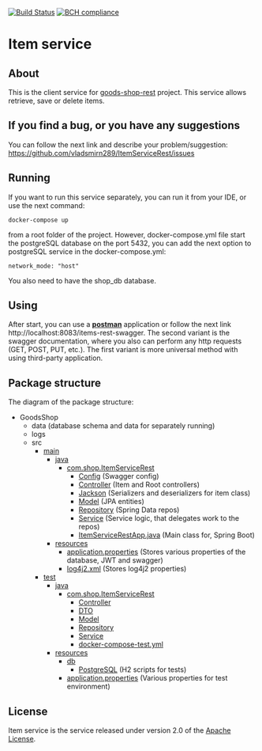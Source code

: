 [![Build Status](https://travis-ci.org/vladsmirn289/ItemServiceRest.svg?branch=master)](https://travis-ci.org/github/vladsmirn289/ItemServiceRest)
[![BCH compliance](https://bettercodehub.com/edge/badge/vladsmirn289/ItemServiceRest?branch=master)](https://bettercodehub.com/)
# Item service

## About
This is the client service for [goods-shop-rest] project. This service allows retrieve, save or delete items.

## If you find a bug, or you have any suggestions
You can follow the next link and describe your problem/suggestion: https://github.com/vladsmirn289/ItemServiceRest/issues

## Running
If you want to run this service separately, you can run it from your IDE, or use the next command:
```shell script
docker-compose up
```
from a root folder of the project. However, docker-compose.yml file start the postgreSQL database on the port
5432, you can add the next option to postgreSQL service in the docker-compose.yml:
```shell script
network_mode: "host"
```
You also need to have the shop_db database.

## Using
After start, you can use a **[postman]** application or follow the next link http://localhost:8083/items-rest-swagger.
The second variant is the swagger documentation, where you also can perform any http requests (GET, POST, PUT, etc.).
The first variant is more universal method with using third-party application.

## Package structure
The diagram of the package structure:
*   GoodsShop
    *   data (database schema and data for separately running)
    *   logs
    *   src
        *   [main]
            *   [java]
                *   [com.shop.ItemServiceRest]
                    *   [Config] (Swagger config)
                    *   [Controller] (Item and Root controllers)
                    *   [Jackson] (Serializers and deserializers for item class)
                    *   [Model] (JPA entities)
                    *   [Repository] (Spring Data repos)
                    *   [Service] (Service logic, that delegates work to the repos)
                    *   [ItemServiceRestApp.java] (Main class for, Spring Boot)
            *   [resources]
                *   [application.properties] (Stores various properties of the database, JWT and swagger)
                *   [log4j2.xml] (Stores log4j2 properties)
        *   [test]
            *   [java][java2]
                *   [com.shop.ItemServiceRest][comInTest]
                    *   [Controller][ControllerTest]
                    *   [DTO][DTOTest]
                    *   [Model][ModelTest]
                    *   [Repository][RepoTest]
                    *   [Service][ServiceTest]
                    *   [docker-compose-test.yml]
            *   [resources][testRes]
                *   [db][testDb]
                    *   [PostgreSQL] (H2 scripts for tests)
                *   [application.properties][application-test.properties] (Various properties for test environment)

## License
Item service is the service released under version 2.0 of the [Apache License](https://www.apache.org/licenses/LICENSE-2.0).

[goods-shop-rest]: https://github.com/vladsmirn289/GoodsShopRest
[postman]: https://www.postman.com/

[main]: ./src/main
[java]: ./src/main/java
[com.shop.ItemServiceRest]: ./src/main/java/com/shop/ItemServiceRest
[Config]: ./src/main/java/com/shop/ItemServiceRest/Config
[Controller]: ./src/main/java/com/shop/ItemServiceRest/Controller
[Jackson]: ./src/main/java/com/shop/ItemServiceRest/Jackson
[Model]: ./src/main/java/com/shop/ItemServiceRest/Model
[Repository]: ./src/main/java/com/shop/ItemServiceRest/Repository
[Service]: ./src/main/java/com/shop/ItemServiceRest/Service
[ItemServiceRestApp.java]: ./src/main/java/com/shop/ItemServiceRest/ItemServiceRestApp.java

[resources]: ./src/main/resources
[application.properties]: ./src/main/resources/application.properties
[log4j2.xml]: ./src/main/resources/log4j2.xml

[test]: ./src/test
[testRes]: ./src/test/resources
[testDb]: ./src/test/resources/db
[PostgreSQL]: ./src/test/resources/db/PostgreSQL
[application-test.properties]: ./src/test/resources/application.properties
[java2]: ./src/test/java
[comInTest]: ./src/test/java/com/shop/ItemServiceRest
[ControllerTest]: ./src/test/java/com/shop/ItemServiceRest/Controller
[DTOTest]: ./src/test/java/com/shop/ItemServiceRest/DTO
[ModelTest]: ./src/test/java/com/shop/ItemServiceRest/Model
[RepoTest]: ./src/test/java/com/shop/ItemServiceRest/Repository
[ServiceTest]: ./src/test/java/com/shop/ItemServiceRest/Service
[docker-compose-test.yml]: ./src/test/java/com/shop/ItemServiceRest/docker-compose-test.yml